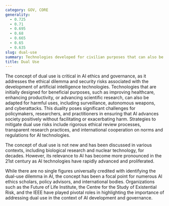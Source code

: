 ```yaml
---
category: GOV, CORE
generality:
  - 0.725
  - 0.71
  - 0.695
  - 0.68
  - 0.665
  - 0.65
  - 0.635
slug: dual-use
summary: Technologies developed for civilian purposes that can also be repurposed for military or malicious applications, highlighting ethical considerations in their development and regulation.
title: Dual Use
---
```


The concept of dual use is critical in AI ethics and governance, as it addresses the ethical dilemma and security risks associated with the development of artificial intelligence technologies. Technologies that are initially designed for beneficial purposes, such as improving healthcare, enhancing productivity, or advancing scientific research, can also be adapted for harmful uses, including surveillance, autonomous weapons, and cyberattacks. This duality poses significant challenges for policymakers, researchers, and practitioners in ensuring that AI advances society positively without facilitating or exacerbating harm. Strategies to mitigate dual use risks include rigorous ethical review processes, transparent research practices, and international cooperation on norms and regulations for AI technologies.

The concept of dual use is not new and has been discussed in various contexts, including biological research and nuclear technology, for decades. However, its relevance to AI has become more pronounced in the 21st century as AI technologies have rapidly advanced and proliferated.

While there are no single figures universally credited with identifying the dual-use dilemma in AI, the concept has been a focal point for numerous AI ethics scholars, policy advisors, and international bodies. Organizations such as the Future of Life Institute, the Centre for the Study of Existential Risk, and the IEEE have played pivotal roles in highlighting the importance of addressing dual use in the context of AI development and governance.

